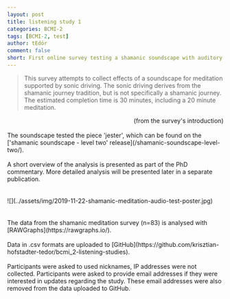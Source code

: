 ```yaml
---
layout: post
title: listening study 1
categories: BCMI-2
tags: [BCMI-2, test]
author: tEdör
comment: false
short: First online survey testing a shamanic soundscape with auditory entrainment.
---
```

> This survey attempts to collect effects of a soundscape for meditation supported by sonic driving. The sonic driving derives from the shamanic journey tradition, but is not specifically a shamanic journey. The estimated completion time is 30 minutes, including a 20 minute meditation.

<div style="text-align: right"> (from the survey's introduction) </div>
<br>
The soundscape tested the piece 'jester', which can be found on the ['shamanic soundscape - level two' release](/shamanic-soundscape-level-two/).
<br>
<br>
A short overview of the analysis is presented as part of the PhD commentary. More detailed analysis will be presented later in a separate publication.
<br>
<br>
<br>
![](../assets/img/2019-11-22-shamanic-meditation-audio-test-poster.jpg)
<br>
<br>
<br>
The data from the shamanic meditation survey (n=83) is analysed with [RAWGraphs](https://rawgraphs.io/).
<br>
<br>
Data in .csv formats are uploaded to [GitHub](https://github.com/krisztian-hofstadter-tedor/bcmi_2-listening-studies). 
<br>
<br>
Participants were asked to used nicknames, IP addresses were not collected. Participants were asked to provide email addresses if they were interested in updates regarding the study. These email addresses were also removed from the data uploaded to GitHub.
